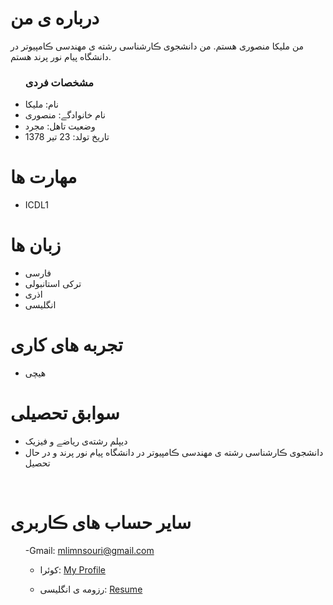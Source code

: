  <h1> درباره ی من</h1>
  <p> من مليكا منصورى هستم. من دانشجوی ڪارشناسی رشته ی مهندسی ڪامپیوتر در دانشگاه پیام نور پرند هستم.</p>
  
  <ul>
    <h3> مشخصات فردی</h3>
  <li>نام: مليكا</li>
  <li>نام خانوادگے: منصورى</li>
  <li>وضعیت تاهل: مجرد</li>
  <li>تاریخ تولد: 23 تير 1378</li>
</ul>

  
<h1>مهارت ها</h1>

<ul>
  <li>ICDL1</li>
</ul>
<h1> زبان ها</h1>
<ul>
  <li>فارسی</li>
  <li>ترکی استانبولی</li>
   <li>اذری</li>
   <li>انگلیسی</li>
</ul>

<h1> تجربه های کاری </h1>
<ul>
   <li>هیچی</li>
</ul>

<h1> سوابق تحصیلی </h1>
<ul>
   <li> دیپلم رشته‌ی ریاضے و فیزیک </li>
   <li> دانشجوی ڪارشناسی رشته ی مهندسی ڪامپیوتر در دانشگاه پیام نور پرند و در حال تحصیل</li>
</ul>

<br/>

<h1> سایر حساب های ڪاربری </h1>
<ul>
 

 
   -Gmail: mlimnsouri@gmail.com

   - کوئرا: <a href="https://quera.ir/profile/mlimnsouri">My Profile</a>


   - رزومه ی انگلیسی: <a href="https://melikamansouri.github.io/resume-EN/"> Resume </a>
</ul> 
